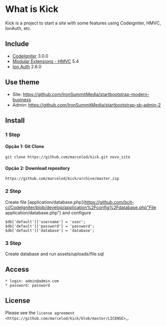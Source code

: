 # What is Kick

Kick is a project to start a site with some features using Codeigniter, HMVC, IonAuth, etc.


## Include

* [CodeIgniter](https://github.com/EllisLab/CodeIgniter) 3.0.0
* [Modular Extensions - HMVC](https://bitbucket.org/wiredesignz/codeigniter-modular-extensions-hmvc) 5.4
* [Ion Auth](https://github.com/benedmunds/CodeIgniter-Ion-Auth) 2.6.0

## Use theme

* Site: https://github.com/IronSummitMedia/startbootstrap-modern-business
* Admin: https://github.com/IronSummitMedia/startbootstrap-sb-admin-2

## Install

### 1 Step
#### Opção 1: Git Clone

	git clone https://github.com/marcelod/kick.git novo_site

#### Opção 2: Download repository

    https://github.com/marcelod/kick/archive/master.zip

### 2 Step


Create file [application/database.php](https://github.com/bcit-ci/CodeIgniter/blob/develop/application%2Fconfig%2Fdatabase.php"File application/database.php") and configure

	$db['default']['username'] = 'user';
	$db['default']['password'] = 'password';
	$db['default']['database'] = 'database';

### 3 Step

Create database and run assets/uploads/file.sql

## Access

	* login: admin@admin.com
	* password: password

## License

Please see the `license
agreement <https://github.com/marcelod/kick/blob/master/LICENSE>`_.